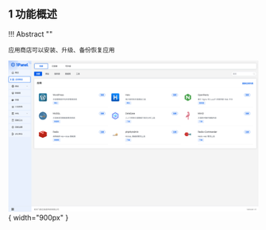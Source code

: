 ## 1 功能概述

!!! Abstract ""
    
    应用商店可以安装、升级、备份恢复应用

![img.png](../../img/app/appstore.png){ width="900px" }
